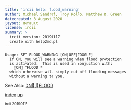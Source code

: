 ```yaml
---
title: 'ircii help: flood_warning'
author: Michael Sandrof, Troy Rollo, Matthew R. Green
datecreated: 3 August 2020
layout: default
license: ircii
summary: >
  ircii version: 20190117
  create with help2md.pl
---
```

```
Usage: SET FLOOD_WARNING [ON|OFF|TOGGLE]
  If ON, you will see a warning when flood protection 
  is activated.  This is used in conjuction with:
    ON ^FLOOD *
  which otherwise will simply cut off flooding messages
  without a warning to you.  

```
See Also:
  [ON FLOOD](../on/flood.html)

[index](index.html)
[up](..)

<small> ircii 20190117 </small>
